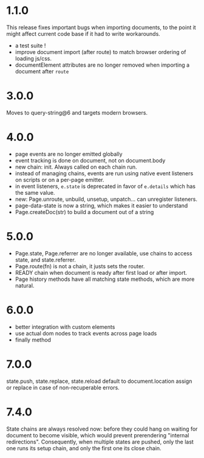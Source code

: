 1.1.0
=====

This release fixes important bugs when importing documents, to the point it
might affect current code base if it had to write workarounds.

* a test suite !
* improve document import (after route) to match browser ordering of loading js/css.
* documentElement attributes are no longer removed when importing a document after `route`

3.0.0
=====

Moves to query-string@6 and targets modern browsers.


4.0.0
=====

- page events are no longer emitted globally
- event tracking is done on document, not on document.body
- new chain: init. Always called on each chain run.
- instead of managing chains, events are run using native event listeners on
scripts or on a per-page emitter.
- in event listeners, `e.state` is deprecated in favor of `e.details` which 
has the same value.
- new: Page.unroute, unbuild, unsetup, unpatch... can unregister listeners.
- page-data-state is now a string, which makes it easier to understand
- Page.createDoc(str) to build a document out of a string

5.0.0
=====

- Page.state, Page.referrer are no longer available, use chains to access state,
and state.referrer.
- Page.route(fn) is not a chain, it justs sets the router.
- READY chain when document is ready after first load or after import.
- Page history methods have all matching state methods, which are more natural.

6.0.0
=====

- better integration with custom elements
- use actual dom nodes to track events across page loads
- finally method

7.0.0
=====

state.push, state.replace, state.reload default to document.location assign or
replace in case of non-recuperable errors.

7.4.0
=====

State chains are always resolved now: before they could hang on waiting for
document to become visible, which would prevent prerendering "internal redirections".
Consequently, when multiple states are pushed, only the last one runs its setup
chain, and only the first one its close chain.

